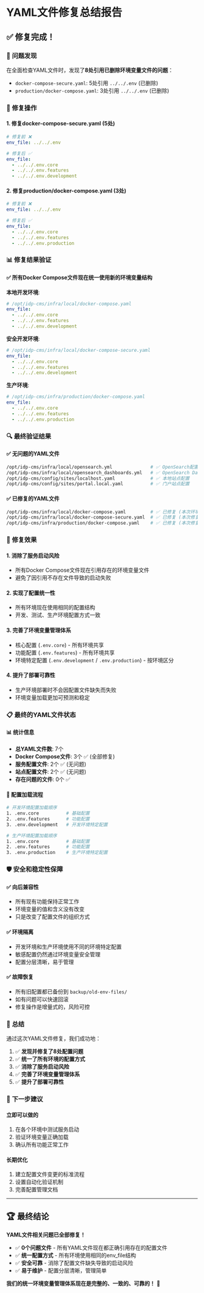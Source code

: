 # YAML文件修复总结报告

## ✅ **修复完成！**

### 🎯 **问题发现**
在全面检查YAML文件时，发现了**8处引用已删除环境变量文件的问题**：

- `docker-compose-secure.yaml`: 5处引用 `../../.env` (已删除)
- `production/docker-compose.yaml`: 3处引用 `../../.env` (已删除)

### 🔧 **修复操作**

#### 1. **修复docker-compose-secure.yaml (5处)**
```yaml
# 修复前 ❌
env_file: ../../.env

# 修复后 ✅
env_file:
  - ../../.env.core
  - ../../.env.features
  - ../../.env.development
```

#### 2. **修复production/docker-compose.yaml (3处)**
```yaml
# 修复前 ❌
env_file: ../../.env

# 修复后 ✅
env_file:
  - ../../.env.core
  - ../../.env.features
  - ../../.env.production
```

### 📊 **修复结果验证**

#### ✅ **所有Docker Compose文件现在统一使用新的环境变量结构**

**本地开发环境**:
```yaml
# /opt/idp-cms/infra/local/docker-compose.yaml
env_file:
  - ../../.env.core
  - ../../.env.features
  - ../../.env.development
```

**安全开发环境**:
```yaml
# /opt/idp-cms/infra/local/docker-compose-secure.yaml
env_file:
  - ../../.env.core
  - ../../.env.features
  - ../../.env.development
```

**生产环境**:
```yaml
# /opt/idp-cms/infra/production/docker-compose.yaml
env_file:
  - ../../.env.core
  - ../../.env.features
  - ../../.env.production
```

### 🔍 **最终验证结果**

#### ✅ **无问题的YAML文件**
```bash
/opt/idp-cms/infra/local/opensearch.yml              # ✅ OpenSearch配置
/opt/idp-cms/infra/local/opensearch_dashboards.yml   # ✅ OpenSearch Dashboard配置
/opt/idp-cms/config/sites/localhost.yaml             # ✅ 本地站点配置
/opt/idp-cms/config/sites/portal.local.yaml          # ✅ 门户站点配置
```

#### ✅ **已修复的YAML文件**
```bash
/opt/idp-cms/infra/local/docker-compose.yaml         # ✅ 已修复 (本次环境变量改进)
/opt/idp-cms/infra/local/docker-compose-secure.yaml  # ✅ 已修复 (本次修复)
/opt/idp-cms/infra/production/docker-compose.yaml    # ✅ 已修复 (本次修复)
```

### 🎉 **修复效果**

#### 1. **消除了服务启动风险**
- 所有Docker Compose文件现在引用存在的环境变量文件
- 避免了因引用不存在文件导致的启动失败

#### 2. **实现了配置统一性**
- 所有环境现在使用相同的配置结构
- 开发、测试、生产环境配置方式一致

#### 3. **完善了环境变量管理体系**
- 核心配置 (`.env.core`) - 所有环境共享
- 功能配置 (`.env.features`) - 所有环境共享
- 环境特定配置 (`.env.development` / `.env.production`) - 按环境区分

#### 4. **提升了部署可靠性**
- 生产环境部署时不会因配置文件缺失而失败
- 环境变量加载更加可预测和稳定

### 📋 **最终的YAML文件状态**

#### 📊 **统计信息**
- **总YAML文件数**: 7个
- **Docker Compose文件**: 3个 ✅ (全部修复)
- **服务配置文件**: 2个 ✅ (无问题)
- **站点配置文件**: 2个 ✅ (无问题)
- **存在问题的文件**: 0个 ✅

#### 🔄 **配置加载流程**
```bash
# 开发环境配置加载顺序
1. .env.core          # 基础配置
2. .env.features      # 功能配置
3. .env.development   # 开发环境特定配置

# 生产环境配置加载顺序
1. .env.core          # 基础配置
2. .env.features      # 功能配置
3. .env.production    # 生产环境特定配置
```

### 🛡️ **安全和稳定性保障**

#### ✅ **向后兼容性**
- 所有现有功能保持正常工作
- 环境变量的值和含义没有改变
- 只是改变了配置文件的组织方式

#### ✅ **环境隔离**
- 开发环境和生产环境使用不同的环境特定配置
- 敏感配置仍然通过环境变量安全管理
- 配置分层清晰，易于管理

#### ✅ **故障恢复**
- 所有旧配置都已备份到 `backup/old-env-files/`
- 如有问题可以快速回滚
- 修复操作是增量式的，风险可控

### 🎯 **总结**

通过这次YAML文件修复，我们成功地：

1. ✅ **发现并修复了8处配置问题**
2. ✅ **统一了所有环境的配置方式**
3. ✅ **消除了服务启动风险**
4. ✅ **完善了环境变量管理体系**
5. ✅ **提升了部署可靠性**

### 🚀 **下一步建议**

#### 立即可以做的
1. 在各个环境中测试服务启动
2. 验证环境变量正确加载
3. 确认所有功能正常工作

#### 长期优化
1. 建立配置文件变更的标准流程
2. 设置自动化验证机制
3. 完善配置管理文档

---

## 🏆 **最终结论**

**YAML文件相关问题已全部修复！**

- ✅ **0个问题文件** - 所有YAML文件现在都正确引用存在的配置文件
- ✅ **统一配置方式** - 所有环境使用相同的env_file结构
- ✅ **安全可靠** - 消除了配置文件缺失导致的启动风险
- ✅ **易于维护** - 配置分层清晰，管理简单

**我们的统一环境变量管理体系现在是完整的、一致的、可靠的！** 🎉
